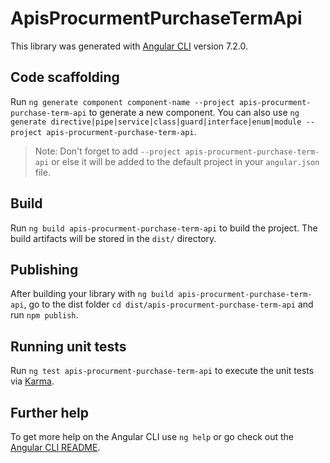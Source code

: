 # ApisProcurmentPurchaseTermApi

This library was generated with [Angular CLI](https://github.com/angular/angular-cli) version 7.2.0.

## Code scaffolding

Run `ng generate component component-name --project apis-procurment-purchase-term-api` to generate a new component. You can also use `ng generate directive|pipe|service|class|guard|interface|enum|module --project apis-procurment-purchase-term-api`.

> Note: Don't forget to add `--project apis-procurment-purchase-term-api` or else it will be added to the default project in your `angular.json` file.

## Build

Run `ng build apis-procurment-purchase-term-api` to build the project. The build artifacts will be stored in the `dist/` directory.

## Publishing

After building your library with `ng build apis-procurment-purchase-term-api`, go to the dist folder `cd dist/apis-procurment-purchase-term-api` and run `npm publish`.

## Running unit tests

Run `ng test apis-procurment-purchase-term-api` to execute the unit tests via [Karma](https://karma-runner.github.io).

## Further help

To get more help on the Angular CLI use `ng help` or go check out the [Angular CLI README](https://github.com/angular/angular-cli/blob/master/README.md).

